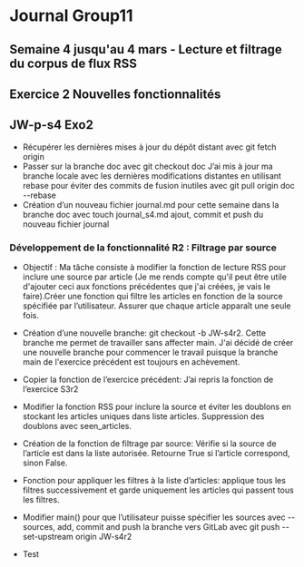 # Journal Group11
## Semaine 4 jusqu'au 4 mars - Lecture et filtrage du corpus de flux RSS

## Exercice 2 Nouvelles fonctionnalités
## JW-p-s4 Exo2 

- Récupérer les dernières mises à jour du dépôt distant avec git fetch origin
- Passer sur la branche doc avec git checkout doc
J’ai mis à jour ma branche locale avec les dernières modifications distantes en utilisant rebase pour éviter des commits de fusion inutiles avec git pull origin doc --rebase
- Création d’un nouveau fichier journal.md pour cette semaine dans la branche doc avec touch journal_s4.md ajout, commit et push du nouveau fichier journal

### Développement de la fonctionnalité R2 : Filtrage par source

- Objectif :
Ma tâche consiste à modifier la fonction de lecture RSS pour inclure une source par article (Je me rends compte qu'il peut être utile d'ajouter ceci aux fonctions précédentes que j'ai créées, je vais le faire).Créer une fonction qui filtre les articles en fonction de la source spécifiée par l’utilisateur. Assurer que chaque article apparaît une seule fois.

- Création d’une nouvelle branche: git checkout -b JW-s4r2. Cette branche me permet de travailler sans affecter main. 
J'ai décidé de créer une nouvelle branche pour commencer le travail puisque la branche main de l'exercice précédent est toujours en achèvement.

- Copier la fonction de l’exercice précédent: J’ai repris la fonction de l’exercice S3r2

- Modifier la fonction RSS pour inclure la source et éviter les doublons en stockant les articles uniques dans liste articles. Suppression des doublons avec seen_articles.
- Création de la fonction de filtrage par source: Vérifie si la source de l’article est dans la liste autorisée. Retourne True si l’article correspond, sinon False.

- Fonction pour appliquer les filtres à la liste d’articles: applique tous les filtres successivement et garde uniquement les articles qui passent tous les filtres.

- Modifier main() pour que l’utilisateur puisse spécifier les sources avec --sources, add, commit and push la branche vers GitLab avec git push --set-upstream origin JW-s4r2

- Test
